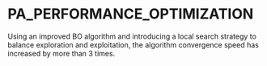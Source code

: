 # PA_PERFORMANCE_OPTIMIZATION
Using an improved BO algorithm and introducing a local search strategy to balance exploration and exploitation, the algorithm convergence speed has increased by more than 3 times.
